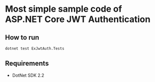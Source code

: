 # Most simple sample code of ASP.NET Core JWT Authentication

## How to run

```console
dotnet test ExJwtAuth.Tests
```

## Requirements

* DotNet SDK 2.2

